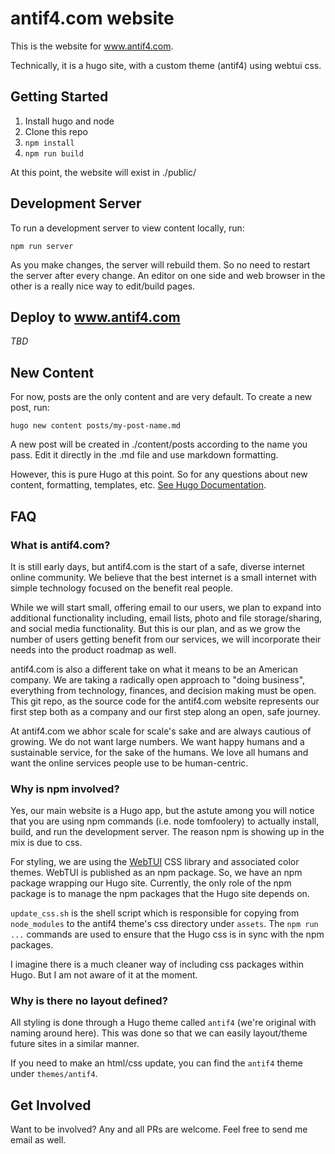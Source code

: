 
# antif4.com website

This is the website for www.antif4.com. 

Technically, it is a hugo site, with a custom theme (antif4) using webtui css. 

## Getting Started

1. Install hugo and node
2. Clone this repo
3. `npm install`
4. `npm run build`

At this point, the website will exist in ./public/

## Development Server

To run a development server to view content locally, run: 

`npm run server`

As you make changes, the server will rebuild them. So no need to restart the server after every change. An editor on one side and web browser in the other is a really nice way to edit/build pages. 

## Deploy to www.antif4.com

*TBD* 

## New Content

For now, posts are the only content and are very default. To create a new post, run:

`hugo new content posts/my-post-name.md`

A new post will be created in ./content/posts according to the name you pass. Edit it directly in the .md file and use markdown formatting.

However, this is pure Hugo at this point. So for any questions about new content, formatting, templates, etc. [See Hugo Documentation](https://gohugo.io/documentation/).

## FAQ

### What is antif4.com? 

It is still early days, but antif4.com is the start of a safe, diverse internet online community. We believe that the best internet is a small internet with simple technology focused on the benefit real people. 

While we will start small, offering email to our users, we plan to expand into additional functionality including, email lists, photo and file storage/sharing, and social media functionality. But this is our plan, and as we grow the number of users getting benefit from our services, we will incorporate their needs into the product roadmap as well.  

antif4.com is also a different take on what it means to be an American company. We are taking a radically open approach to "doing business", everything from technology, finances, and decision making must be open. This git repo, as the source code for the antif4.com website represents our first step both as a company and our first step along an open, safe journey. 

At antif4.com we abhor scale for scale's sake and are always cautious of growing. We do not want large numbers. We want happy humans and a sustainable service, for the sake of the humans. We love all humans and want the online services people use to be human-centric. 

### Why is npm involved?

Yes, our main website is a Hugo app, but the astute among you will notice that you are using npm commands (i.e. node tomfoolery) to actually install, build, and run the development server. The reason npm is showing up in the mix is due to css. 

For styling, we are using the [WebTUI](https://webtui.ironclad.sh) CSS library and associated color themes. WebTUI is published as an npm package. So, we have an npm package wrapping our Hugo site. Currently, the only role of the npm package is to manage the npm packages that the Hugo site depends on. 

`update_css.sh` is the shell script which is responsible for copying from `node_modules` to the antif4 theme's css directory under `assets`. The `npm run ...` commands are used to ensure that the Hugo css is in sync with the npm packages. 

I imagine there is a much cleaner way of including css packages within Hugo. But I am not aware of it at the moment. 

### Why is there no layout defined?

All styling is done through a Hugo theme called `antif4` (we're original with naming around here). This was done so that we can easily layout/theme future sites in a similar manner.  

If you need to make an html/css update, you can find the `antif4` theme under `themes/antif4`.

## Get Involved

Want to be involved? Any and all PRs are welcome. Feel free to send me email as well. 
